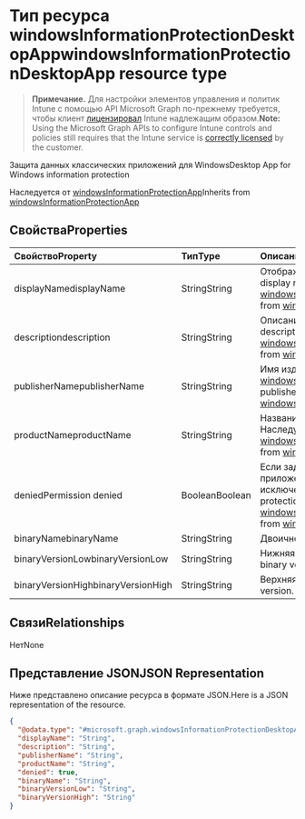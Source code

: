 # <a name="windowsinformationprotectiondesktopapp-resource-type"></a><span data-ttu-id="ce4a1-101">Тип ресурса windowsInformationProtectionDesktopApp</span><span class="sxs-lookup"><span data-stu-id="ce4a1-101">windowsInformationProtectionDesktopApp resource type</span></span>

> <span data-ttu-id="ce4a1-102">**Примечание.** Для настройки элементов управления и политик Intune с помощью API Microsoft Graph по-прежнему требуется, чтобы клиент [лицензировал](https://go.microsoft.com/fwlink/?linkid=839381) Intune надлежащим образом.</span><span class="sxs-lookup"><span data-stu-id="ce4a1-102">**Note:** Using the Microsoft Graph APIs to configure Intune controls and policies still requires that the Intune service is [correctly licensed](https://go.microsoft.com/fwlink/?linkid=839381) by the customer.</span></span>

<span data-ttu-id="ce4a1-103">Защита данных классических приложений для Windows</span><span class="sxs-lookup"><span data-stu-id="ce4a1-103">Desktop App for Windows information protection</span></span>

<span data-ttu-id="ce4a1-104">Наследуется от [windowsInformationProtectionApp](../resources/intune_mam_windowsinformationprotectionapp.md)</span><span class="sxs-lookup"><span data-stu-id="ce4a1-104">Inherits from [windowsInformationProtectionApp](../resources/intune_mam_windowsinformationprotectionapp.md)</span></span>

## <a name="properties"></a><span data-ttu-id="ce4a1-105">Свойства</span><span class="sxs-lookup"><span data-stu-id="ce4a1-105">Properties</span></span>
|<span data-ttu-id="ce4a1-106">Свойство</span><span class="sxs-lookup"><span data-stu-id="ce4a1-106">Property</span></span>|<span data-ttu-id="ce4a1-107">Тип</span><span class="sxs-lookup"><span data-stu-id="ce4a1-107">Type</span></span>|<span data-ttu-id="ce4a1-108">Описание</span><span class="sxs-lookup"><span data-stu-id="ce4a1-108">Description</span></span>|
|:---|:---|:---|
|<span data-ttu-id="ce4a1-109">displayName</span><span class="sxs-lookup"><span data-stu-id="ce4a1-109">displayName</span></span>|<span data-ttu-id="ce4a1-110">String</span><span class="sxs-lookup"><span data-stu-id="ce4a1-110">String</span></span>|<span data-ttu-id="ce4a1-111">Отображаемое имя приложения.</span><span class="sxs-lookup"><span data-stu-id="ce4a1-111">App display name.</span></span> <span data-ttu-id="ce4a1-112">Наследуется от [windowsInformationProtectionApp](../resources/intune_mam_windowsinformationprotectionapp.md)</span><span class="sxs-lookup"><span data-stu-id="ce4a1-112">Inherited from [windowsInformationProtectionApp](../resources/intune_mam_windowsinformationprotectionapp.md)</span></span>|
|<span data-ttu-id="ce4a1-113">description</span><span class="sxs-lookup"><span data-stu-id="ce4a1-113">description</span></span>|<span data-ttu-id="ce4a1-114">String</span><span class="sxs-lookup"><span data-stu-id="ce4a1-114">String</span></span>|<span data-ttu-id="ce4a1-115">Описание приложения.</span><span class="sxs-lookup"><span data-stu-id="ce4a1-115">The app's description.</span></span> <span data-ttu-id="ce4a1-116">Наследуется от [windowsInformationProtectionApp](../resources/intune_mam_windowsinformationprotectionapp.md)</span><span class="sxs-lookup"><span data-stu-id="ce4a1-116">Inherited from [windowsInformationProtectionApp](../resources/intune_mam_windowsinformationprotectionapp.md)</span></span>|
|<span data-ttu-id="ce4a1-117">publisherName</span><span class="sxs-lookup"><span data-stu-id="ce4a1-117">publisherName</span></span>|<span data-ttu-id="ce4a1-118">String</span><span class="sxs-lookup"><span data-stu-id="ce4a1-118">String</span></span>|<span data-ttu-id="ce4a1-119">Имя издателя. Наследуется от [windowsInformationProtectionApp](../resources/intune_mam_windowsinformationprotectionapp.md)</span><span class="sxs-lookup"><span data-stu-id="ce4a1-119">The publisher name Inherited from [windowsInformationProtectionApp](../resources/intune_mam_windowsinformationprotectionapp.md)</span></span>|
|<span data-ttu-id="ce4a1-120">productName</span><span class="sxs-lookup"><span data-stu-id="ce4a1-120">productName</span></span>|<span data-ttu-id="ce4a1-121">String</span><span class="sxs-lookup"><span data-stu-id="ce4a1-121">String</span></span>|<span data-ttu-id="ce4a1-122">Название продукта.</span><span class="sxs-lookup"><span data-stu-id="ce4a1-122">The product name.</span></span> <span data-ttu-id="ce4a1-123">Наследуется от [windowsInformationProtectionApp](../resources/intune_mam_windowsinformationprotectionapp.md)</span><span class="sxs-lookup"><span data-stu-id="ce4a1-123">Inherited from [windowsInformationProtectionApp](../resources/intune_mam_windowsinformationprotectionapp.md)</span></span>|
|<span data-ttu-id="ce4a1-124">denied</span><span class="sxs-lookup"><span data-stu-id="ce4a1-124">Permission denied</span></span>|<span data-ttu-id="ce4a1-125">Boolean</span><span class="sxs-lookup"><span data-stu-id="ce4a1-125">Boolean</span></span>|<span data-ttu-id="ce4a1-126">Если задано значение true, то приложению отказано в защите или исключении.</span><span class="sxs-lookup"><span data-stu-id="ce4a1-126">If true, app is denied protection or exemption.</span></span> <span data-ttu-id="ce4a1-127">Наследуется от [windowsInformationProtectionApp](../resources/intune_mam_windowsinformationprotectionapp.md)</span><span class="sxs-lookup"><span data-stu-id="ce4a1-127">Inherited from [windowsInformationProtectionApp](../resources/intune_mam_windowsinformationprotectionapp.md)</span></span>|
|<span data-ttu-id="ce4a1-128">binaryName</span><span class="sxs-lookup"><span data-stu-id="ce4a1-128">binaryName</span></span>|<span data-ttu-id="ce4a1-129">String</span><span class="sxs-lookup"><span data-stu-id="ce4a1-129">String</span></span>|<span data-ttu-id="ce4a1-130">Двоичное имя.</span><span class="sxs-lookup"><span data-stu-id="ce4a1-130">The binary name.</span></span>|
|<span data-ttu-id="ce4a1-131">binaryVersionLow</span><span class="sxs-lookup"><span data-stu-id="ce4a1-131">binaryVersionLow</span></span>|<span data-ttu-id="ce4a1-132">String</span><span class="sxs-lookup"><span data-stu-id="ce4a1-132">String</span></span>|<span data-ttu-id="ce4a1-133">Нижняя двоичная версия.</span><span class="sxs-lookup"><span data-stu-id="ce4a1-133">The lower binary version.</span></span>|
|<span data-ttu-id="ce4a1-134">binaryVersionHigh</span><span class="sxs-lookup"><span data-stu-id="ce4a1-134">binaryVersionHigh</span></span>|<span data-ttu-id="ce4a1-135">String</span><span class="sxs-lookup"><span data-stu-id="ce4a1-135">String</span></span>|<span data-ttu-id="ce4a1-136">Верхняя двоичная версия.</span><span class="sxs-lookup"><span data-stu-id="ce4a1-136">The high binary version.</span></span>|

## <a name="relationships"></a><span data-ttu-id="ce4a1-137">Связи</span><span class="sxs-lookup"><span data-stu-id="ce4a1-137">Relationships</span></span>
<span data-ttu-id="ce4a1-138">Нет</span><span class="sxs-lookup"><span data-stu-id="ce4a1-138">None</span></span>
## <a name="json-representation"></a><span data-ttu-id="ce4a1-139">Представление JSON</span><span class="sxs-lookup"><span data-stu-id="ce4a1-139">JSON Representation</span></span>
<span data-ttu-id="ce4a1-140">Ниже представлено описание ресурса в формате JSON.</span><span class="sxs-lookup"><span data-stu-id="ce4a1-140">Here is a JSON representation of the resource.</span></span>
<!-- {
  "blockType": "resource",
  "keyProperty": "id",
  "@odata.type": "microsoft.graph.windowsInformationProtectionDesktopApp"
}
-->
``` json
{
  "@odata.type": "#microsoft.graph.windowsInformationProtectionDesktopApp",
  "displayName": "String",
  "description": "String",
  "publisherName": "String",
  "productName": "String",
  "denied": true,
  "binaryName": "String",
  "binaryVersionLow": "String",
  "binaryVersionHigh": "String"
}
```



